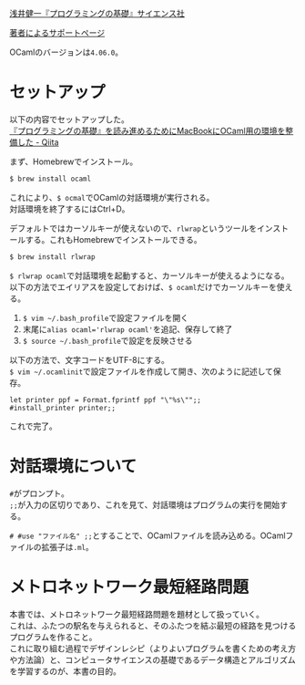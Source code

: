 [浅井健一『プログラミングの基礎』サイエンス社](http://www.saiensu.co.jp/?page=book_details&ISBN=ISBN978-4-7819-1160-1&YEAR=2007)

[著者によるサポートページ](http://pllab.is.ocha.ac.jp/~asai/book/Top.html)

OCamlのバージョンは`4.06.0`。

# セットアップ

以下の内容でセットアップした。  
[『プログラミングの基礎』を読み進めるためにMacBookにOCaml用の環境を整備した - Qiita](https://qiita.com/nrk_baby/items/c59364ff4ff8d9d97098)

まず、Homebrewでインストール。

```bash
$ brew install ocaml
```

これにより、`$ ocmal`でOCamlの対話環境が実行される。  
対話環境を終了するにはCtrl+D。

デフォルトではカーソルキーが使えないので、`rlwrap`というツールをインストールする。これもHomebrewでインストールできる。

```bash
$ brew install rlwrap
```

`$ rlwrap ocaml`で対話環境を起動すると、カーソルキーが使えるようになる。  
以下の方法でエイリアスを設定しておけば、`$ ocaml`だけでカーソルキーを使える。


1. `$ vim ~/.bash_profile`で設定ファイルを開く
2. 末尾に`alias ocaml='rlwrap ocaml'`を追記、保存して終了
3. `$ source ~/.bash_profile`で設定を反映させる

以下の方法で、文字コードをUTF-8にする。  
`$ vim ~/.ocamlinit`で設定ファイルを作成して開き、次のように記述して保存。

```
let printer ppf = Format.fprintf ppf "\"%s\"";;
#install_printer printer;;
```

これで完了。

# 対話環境について

`#`がプロンプト。  
`;;`が入力の区切りであり、これを見て、対話環境はプログラムの実行を開始する。

`# #use "ファイル名" ;;`とすることで、OCamlファイルを読み込める。OCamlファイルの拡張子は`.ml`。

# メトロネットワーク最短経路問題

本書では、メトロネットワーク最短経路問題を題材として扱っていく。  
これは、ふたつの駅名を与えられると、そのふたつを結ぶ最短の経路を見つけるプログラムを作ること。  
これに取り組む過程でデザインレシピ（よりよいプログラムを書くための考え方や方法論）と、コンピュータサイエンスの基礎であるデータ構造とアルゴリズムを学習するのが、本書の目的。
